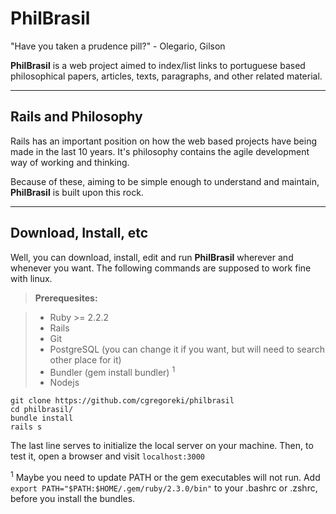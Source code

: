 PhilBrasil
===================
"Have you taken a prudence pill?" - Olegario, Gilson

**PhilBrasil** is a web project aimed to index/list links to portuguese based philosophical papers, articles, texts, paragraphs, and other related material.

----


Rails and Philosophy
------
Rails has an important position on how the web based projects have being made in the last 10 years. It's philosophy contains the agile development way of working and thinking. 

Because of these, aiming to be simple enough to understand and maintain, **PhilBrasil** is built upon this rock.

------

Download, Install, etc
-----
Well, you can download, install, edit and run **PhilBrasil** wherever and whenever you want. The following commands are supposed to work fine with linux.

> **Prerequesites:**

> - Ruby >= 2.2.2
> - Rails
> - Git
> - PostgreSQL (you can change it if you want, but will need to search other place for it)
> - Bundler (gem install bundler) <sup>1</sup>
> - Nodejs


```shell
git clone https://github.com/cgregoreki/philbrasil
cd philbrasil/
bundle install
rails s
```
The last line serves to initialize the local server on your machine. Then, to test it, open a browser and visit `localhost:3000`




<sup>1</sup> Maybe you need to update PATH or the gem executables will not run. Add `export PATH="$PATH:$HOME/.gem/ruby/2.3.0/bin"` to your .bashrc or .zshrc, before you install the bundles.
